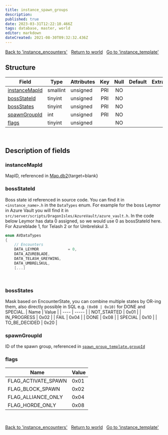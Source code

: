 ```yaml
---
title: instance_spawn_groups
description: 
published: true
date: 2023-03-31T12:22:10.466Z
tags: database, master, world
editor: markdown
dateCreated: 2021-08-30T09:32:32.436Z
---
```


<a href="https://trinitycore.info/en/database/master/world/instance_encounters" class="mt-5 v-btn v-btn--depressed v-btn--flat v-btn--outlined theme--light v-size--default darkblue--text text--lighten-3"><span class="v-btn__content"><i aria-hidden="true" class="v-icon notranslate v-icon--left mdi mdi-arrow-left theme--light"></i><span>Back to 'instance_encounters'</span></span></a>&nbsp;&nbsp;&nbsp;<a href="https://trinitycore.info/en/database/master/world/home" class="mt-5 v-btn v-btn--depressed v-btn--flat v-btn--outlined theme--light v-size--default darkblue--text text--lighten-3"><span class="v-btn__content"><i aria-hidden="true" class="v-icon notranslate v-icon--left mdi mdi-home-outline theme--light"></i><span>Return to world</span></span></a>&nbsp;&nbsp;&nbsp;<a href="https://trinitycore.info/en/database/master/world/instance_template" class="mt-5 v-btn v-btn--depressed v-btn--flat v-btn--outlined theme--light v-size--default darkblue--text text--lighten-3"><span class="v-btn__content"><span>Go to 'instance_template'</span><i aria-hidden="true" class="v-icon notranslate v-icon--right mdi mdi-arrow-right theme--light"></i></span></a>

## Structure

| Field | Type | Attributes | Key | Null | Default | Extra | Comment |
| --- | --- | --- | :---: | :---: | --- | --- | --- |
| [instanceMapId](#instancemapid) | smallint | unsigned | PRI | NO |  |  |  |
| [bossStateId](#bossstateid) | tinyint | unsigned | PRI | NO |  |  |  |
| [bossStates](#bossstates) | tinyint | unsigned | PRI | NO |  |  |  |
| [spawnGroupId](#spawngroupid) | int | unsigned | PRI | NO |  |  |  |
| [flags](#flags) | tinyint | unsigned |  | NO |  |  |  |
&nbsp;
## Description of fields

### instanceMapId
MapID, referenced in [Map.db2](https://wow.tools/dbc/?dbc=map){target=blank}
&nbsp;

### bossStateId
Boss state id referenced in source code. You can find it in `<instance_name>.h` in the `DataTypes` enum. For example for the boss Leymor in Azure Vault you will find it in `src/server/scripts/DragonIsles/AzureVault/azure_vault.h`. In the code below Leymor has data 0 assigned, so we would use 0 as bossStateId here.
For Azureblade 1, for Telash 2 or for Umbrelskul 3.
```c
enum AVDataTypes
{
    // Encounters
    DATA_LEYMOR             = 0,
    DATA_AZUREBLADE,
    DATA_TELASH_GREYWING,
    DATA_UMBRELSKUL,
    [...]
```
&nbsp;

### bossStates
Mask based on EncounterState, you can combine multiple states by OR-ing them, also directly possible in SQL e.g. `(0x08 | 0x10)` for DONE and SPECIAL.
| Name | Value |
| ---- | ----- |
| NOT_STARTED | 0x01 |
| IN_PROGRESS | 0x02 |
| FAIL | 0x04 |
| DONE | 0x08 |
| SPECIAL | 0x10 |
| TO_BE_DECIDED | 0x20 |
&nbsp;

### spawnGroupId
ID of the spawn group, referenced in [`spawn_group_template.groupId`](/database/master/world/spawn_group_template#groupId) 
&nbsp;

### flags
| Name | Value |
| ---- | ----- |
| FLAG_ACTIVATE_SPAWN | 0x01 |
| FLAG_BLOCK_SPAWN | 0x02 |
| FLAG_ALLIANCE_ONLY | 0x04 |
| FLAG_HORDE_ONLY | 0x08 |
&nbsp;

<a href="https://trinitycore.info/en/database/master/world/instance_encounters" class="mt-5 v-btn v-btn--depressed v-btn--flat v-btn--outlined theme--light v-size--default darkblue--text text--lighten-3"><span class="v-btn__content"><i aria-hidden="true" class="v-icon notranslate v-icon--left mdi mdi-arrow-left theme--light"></i><span>Back to 'instance_encounters'</span></span></a>&nbsp;&nbsp;&nbsp;<a href="https://trinitycore.info/en/database/master/world/home" class="mt-5 v-btn v-btn--depressed v-btn--flat v-btn--outlined theme--light v-size--default darkblue--text text--lighten-3"><span class="v-btn__content"><i aria-hidden="true" class="v-icon notranslate v-icon--left mdi mdi-home-outline theme--light"></i><span>Return to world</span></span></a>&nbsp;&nbsp;&nbsp;<a href="https://trinitycore.info/en/database/master/world/instance_template" class="mt-5 v-btn v-btn--depressed v-btn--flat v-btn--outlined theme--light v-size--default darkblue--text text--lighten-3"><span class="v-btn__content"><span>Go to 'instance_template'</span><i aria-hidden="true" class="v-icon notranslate v-icon--right mdi mdi-arrow-right theme--light"></i></span></a>

